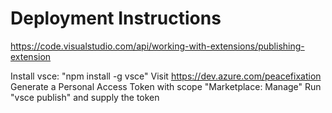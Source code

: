 # Deployment Instructions

https://code.visualstudio.com/api/working-with-extensions/publishing-extension

Install vsce: "npm install -g vsce"
Visit https://dev.azure.com/peacefixation
Generate a Personal Access Token with scope "Marketplace: Manage"
Run "vsce publish" and supply the token
